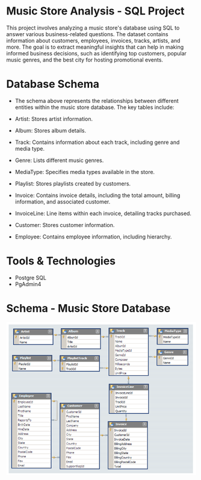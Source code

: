 # Music Store Analysis - SQL Project

This project involves analyzing a music store's database using SQL to answer various business-related questions. The dataset contains information about customers, employees, invoices, tracks, artists, and more. The goal is to extract meaningful insights that can help in making informed business decisions, such as identifying top customers, popular music genres, and the best city for hosting promotional events.

# Database Schema

- The schema above represents the relationships between different entities within the music store database. The key tables include:

- Artist: Stores artist information.
- Album: Stores album details.
- Track: Contains information about each track, including genre and media type.
- Genre: Lists different music genres.
- MediaType: Specifies media types available in the store.
- Playlist: Stores playlists created by customers.
- Invoice: Contains invoice details, including the total amount, billing information, and associated customer.
- InvoiceLine: Line items within each invoice, detailing tracks purchased.
- Customer: Stores customer information.
- Employee: Contains employee information, including hierarchy.


# Tools & Technologies

- Postgre SQL
- PgAdmin4

# Schema - Music Store Database

![Database Schema](./schema.png)
